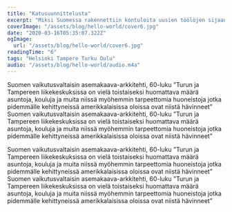 ```yaml
---
title: "Katusuunnittelusta"
excerpt: "Miksi Suomessa rakennettiin kontuloita uusien töölöjen sijaan 60-70 luvuilla nopeimman kaupungistumisen aikaan?"
coverImage: "/assets/blog/hello-world/cover6.jpg"
date: "2020-03-16T05:35:07.322Z"
ogImage:
  url: "/assets/blog/hello-world/cover6.jpg"
readingTime: "6"
tags: "Helsinki Tampere Turku Oulu"
audio: "/assets/blog/hello-world/audio.m4a"
---
```


Suomen vaikutusvaltaisin asemakaava-arkkitehti, 60-luku ”Turun ja Tampereen liikekeskuksissa on vielä toistaiseksi huomattava määrä asuntoja, kouluja ja muita niissä myöhemmin tarpeettomia huoneistoja jotka pidemmälle kehittyneissä amerikkalaisissa oloissa ovat niistä hävinneet” Suomen vaikutusvaltaisin asemakaava-arkkitehti, 60-luku ”Turun ja Tampereen liikekeskuksissa on vielä toistaiseksi huomattava määrä asuntoja, kouluja ja muita niissä myöhemmin tarpeettomia huoneistoja jotka pidemmälle kehittyneissä amerikkalaisissa oloissa ovat niistä hävinneet”

Suomen vaikutusvaltaisin asemakaava-arkkitehti, 60-luku ”Turun ja Tampereen liikekeskuksissa on vielä toistaiseksi huomattava määrä asuntoja, kouluja ja muita niissä myöhemmin tarpeettomia huoneistoja jotka pidemmälle kehittyneissä amerikkalaisissa oloissa ovat niistä hävinneet” Suomen vaikutusvaltaisin asemakaava-arkkitehti, 60-luku ”Turun ja Tampereen liikekeskuksissa on vielä toistaiseksi huomattava määrä asuntoja, kouluja ja muita niissä myöhemmin tarpeettomia huoneistoja jotka pidemmälle kehittyneissä amerikkalaisissa oloissa ovat niistä hävinneet”
